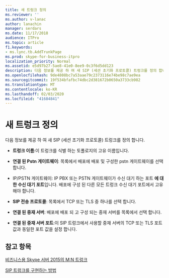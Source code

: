 ```yaml
---
title: 새 트렁크 정의
ms.reviewer: ''
ms.author: v-lanac
author: lanachin
manager: serdars
ms.date: 11/17/2018
audience: ITPro
ms.topic: article
f1.keywords:
- ms.lync.tb.AddTrunkPage
ms.prod: skype-for-business-itpro
localization_priority: Normal
ms.assetid: e5d97b27-5ae8-41e0-8ee9-0c3f6d5dd123
description: 다음 정보를 제공 하 여 새 SIP (세션 초기화 프로토콜) 트렁크를 정의 합니다.
ms.openlocfilehash: 9de4808bc7a53aae79c2373116e74be98c7ae9ea
ms.sourcegitcommit: 19f534bfafbc74dbc2d381672b0650a3733cb982
ms.translationtype: MT
ms.contentlocale: ko-KR
ms.lasthandoff: 02/03/2020
ms.locfileid: "41684841"
---
```

# <a name="define-a-new-trunk"></a>새 트렁크 정의

다음 정보를 제공 하 여 새 SIP (세션 초기화 프로토콜) 트렁크를 정의 합니다.

- **트렁크 이름**:이 트렁크를 식별 하는 토폴로지의 고유 이름입니다.

- **연결 된 Pstn 게이트웨이**: 목록에서 배포에 배포 및 구성한 pstn 게이트웨이를 선택 합니다.

- IP/PSTN 게이트웨이: IP PBX 또는 PSTN 게이트웨이가 수신 대기 하는 포트 **에 대 한 수신 대기 포트**입니다. 배포에 구성 된 다른 모든 트렁크 수신 대기 포트에서 고유 해야 합니다.

- **SIP 전송 프로토콜**: 목록에서 TCP 또는 TLS 중 하나를 선택 합니다.

- **연결 된 중재 서버**: 배포에 배포 되 고 구성 되는 중재 서버를 목록에서 선택 합니다.

- **연결 된 중재 서버 포트**:이 SIP 트렁크에서 사용할 중재 서버의 TCP 또는 TLS 포트 값과 동일한 포트 값을 설정 합니다.

## <a name="see-also"></a>참고 항목

[비즈니스용 Skype 서버 2015의 M:N 트렁크](../../plan-your-deployment/enterprise-voice-solution/m-n-trunk.md)

[SIP 트렁크를 구현하는 방법](https://technet.microsoft.com/library/273a22b1-8a4c-4187-acf8-c57d5c6598ce.aspx)
